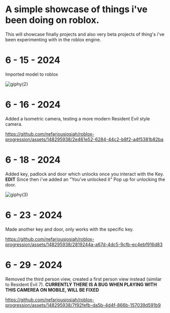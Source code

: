 # A simple showcase of things i've been doing on roblox.
This will showcase finally projects and also very beta projects of thing's i've been experimenting with in the roblox engine.

# 6 - 15 - 2024
Imported model to roblox


![giphy(2)](https://github.com/nefariousjosiah/roblox-progression/assets/148295938/c985dc9f-f1e3-4f85-9703-9a33d5f69163)


# 6 - 16 - 2024
Added a Isometric camera, testing a more modern Resident Evil style camera.


https://github.com/nefariousjosiah/roblox-progression/assets/148295938/2e461e52-6284-44c2-b8f2-a4f5381b82ba


# 6 - 18 - 2024
Added key, padlock and door which unlocks once you interact with the Key. **EDIT** Since then i've added an "You've unlocked it" Pop up for unlocking the door.


![giphy(3)](https://github.com/nefariousjosiah/roblox-progression/assets/148295938/049d2231-7f02-446a-bcec-e0a0ee77a948)


# 6 - 23 - 2024
Made another key and door, only works with the specific key.


https://github.com/nefariousjosiah/roblox-progression/assets/148295938/2819244a-a67d-4dc5-9cfb-ec4ebf916d83


# 6 - 29 - 2024
Removed the third person view, created a first person view instead (similar to Resident Evil 7).
**CURRENTLY THERE IS A BUG WHEN PLAYING WITH THIS CAMEREA ON MOBILE, WILL BE FIXED**



https://github.com/nefariousjosiah/roblox-progression/assets/148295938/7f92fefb-da5b-4d4f-866b-157039d591b9





